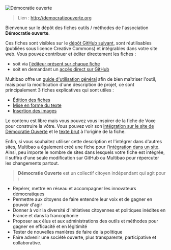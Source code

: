 <!--

---
title: Démocratie ouverte: initiatives
description: On vous présente sur ce dépôt des initiatives citoyennes et institutionnelles mises en place pour renforcer la démocratie. 
image_url: https://github.com/multibao/contributions/blob/master/media/democratie_ouverte_logo.jpg?raw=true
---

--> 

![Démocratie ouverte](http://democratieouverte.org/media/default/0001/01/0c2649bc9acb6f3f222b5c5f9a772c5c941cca04.png)

> Lien : http://democratieouverte.org

Bienvenue sur le dépôt des fiches outils / méthodes de l'association **Démocratie ouverte**. 

Ces fiches sont visibles sur le [dépôt GitHub suivant](http://www.multibao.org/alecoz/democratie_ouverte/contributions), sont réutilisables (publiées sous licence Creative Commons) et intégrables dans votre site web. Vous pouvez contribuer et éditer directement les fiches : 

* soit via [l'éditeur présent sur chaque fiche](http://www.multibao.org/alecoz/democratie_ouverte/contributions)
* soit en demandant un [accès direct sur GitHub](https://github.com/alecoz/democratie_ouverte/tree/master/contributions)

Multibao offre un [guide d'utilisation général](http://www.multibao.org/multibao/documentation/README.md) afin de bien maîtriser l'outil, mais pour la modification d'une description de projet, ce sont principalement 3 fiches explicatives qui sont utiles :
* [Édition des fiches](http://www.multibao.org/multibao/documentation/fiches/editer_fiche.md)
* [Mise en forme du texte](http://multibao.org/multibao/documentation/fiches/mise_forme_texte.md)
* [Insertion des images](http://multibao.org/multibao/documentation/fiches/inserer_image.md)

Le contenu est libre mais vous pouvez vous inspirer de la fiche de Voxe pour construire la vôtre. Vous pouvez voir son [intégration sur le site de Démocratie Ouverte](http://democratieouverte.org/themes/voxe-org) et le [texte brut](https://raw.githubusercontent.com/alecoz/democratie_ouverte/master/contributions/voxe.md) à l'origine de la fiche.

Enfin, si vous souhaitez utiliser cette description et l'intégrer dans d'autres sites, Multibao a également créé une fiche pour l'[intégration dans un site](http://www.multibao.org/multibao/documentation/fiches/integrer_fiche_site.md). Ainsi, peu importe le nombre de sites dans lesquels votre fiche est intégrée, il suffira d'une seule modification sur GitHub ou Multibao pour répercuter les changements partout.



> **Démocratie Ouverte** est un collectif citoyen indépendant qui agit pour :
>
* Repérer, mettre en réseau et accompagner les innovateurs démocratiques
* Permettre aux citoyens de faire entendre leur voix et de gagner en pouvoir d'agir
* Donner à voir la diversité d'initiatives citoyennes et politiques inédites en France et dans la francophonie
* Proposer aux élus et aux administrations des outils et méthodes pour gagner en efficacité et en légitimité
* Tester de nouvelles manières de faire de la politique
* Faire advenir une société ouverte, plus transparente, participative et collaborative. 
